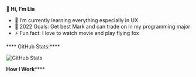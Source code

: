 ****👋 Hi, I’m Lia****
- 🌱 I’m currently learning everything especially in UX
- 🥅 2022 Goals: Get best Mark and can trade on in my programming major
- ⚡ Fun fact: I love to watch movie and play flying fox

**** GitHub Stats:****

![GitHub Stats](https://github-readme-stats.vercel.app/api?username=dhiyaaamalia00&theme=radical)

**How I Work******
